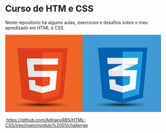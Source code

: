 # Curso de HTM e CSS
<p>
Neste repositorio há algums aulas, exercicios e desafios sobre o meu apredizado em HTML e CSS.
</p>
<img src="imagens/logo_html_css.png">

.https://github.com/AdrianoR85/HTML-CSS/tree/main/modulo%2001/challenge
  




